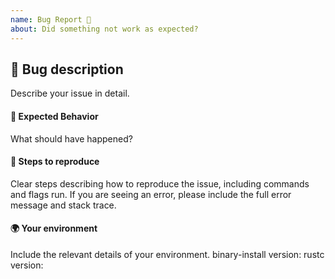 ```yaml
---
name: Bug Report 🐛
about: Did something not work as expected?
---
```


## 🐛 Bug description
Describe your issue in detail.

#### 🤔 Expected Behavior
What should have happened?

#### 👟 Steps to reproduce
Clear steps describing how to reproduce the issue, including commands and flags run. If you are seeing an error, please include the full error message and stack trace.

#### 🌍 Your environment
Include the relevant details of your environment.
binary-install version:
rustc version:
